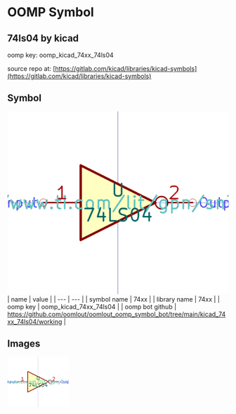 # OOMP Symbol  
## 74ls04  by kicad  
  
oomp key: oomp_kicad_74xx_74ls04  
  
source repo at: [https://gitlab.com/kicad/libraries/kicad-symbols](https://gitlab.com/kicad/libraries/kicad-symbols)  
## Symbol  
  
[![working.png](working_600.png)](working.png)  
| name | value | 
| --- | --- | 
| symbol name | 74xx | 
| library name | 74xx | 
| oomp key | oomp_kicad_74xx_74ls04 | 
| oomp bot github | https://github.com/oomlout/oomlout_oomp_symbol_bot/tree/main/kicad_74xx_74ls04/working | 
## Images  
  
[![working.png](working_140.png)](working.png)  
